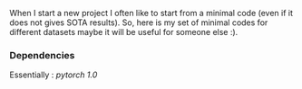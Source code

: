 When I start a new project I often like to start from a minimal code (even if it does not gives SOTA results). So, here is my set of minimal codes for different datasets maybe it will be useful for someone else :).


### Dependencies

Essentially : *pytorch 1.0*